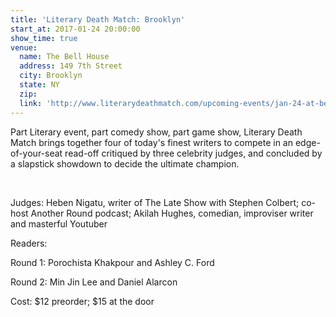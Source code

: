 ```yaml
---
title: 'Literary Death Match: Brooklyn'
start_at: 2017-01-24 20:00:00
show_time: true
venue:
  name: The Bell House
  address: 149 7th Street
  city: Brooklyn
  state: NY
  zip:
  link: 'http://www.literarydeathmatch.com/upcoming-events/jan-24-at-bell-house.html#'
---
```



Part Literary event, part comedy show, part game show, Literary Death Match brings together four of today's finest writers to compete in an edge-of-your-seat read-off critiqued by three celebrity judges, and concluded by a slapstick showdown to decide the ultimate champion.

&nbsp;

Judges: Heben Nigatu, writer of The Late Show with Stephen Colbert; co-host Another Round podcast; Akilah Hughes, comedian, improviser writer and masterful Youtuber

Readers:

Round 1: Porochista Khakpour and Ashley C. Ford

Round 2: Min Jin Lee and Daniel Alarcon

Cost: $12 preorder; $15 at the door